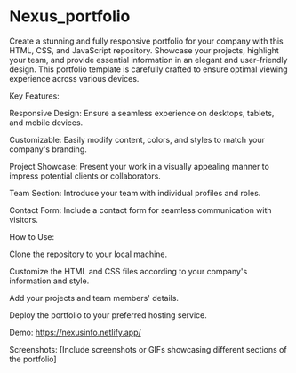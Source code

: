 # Nexus_portfolio
Create a stunning and fully responsive portfolio for your company with this HTML, CSS, and JavaScript repository. Showcase your projects, highlight your team, and provide essential information in an elegant and user-friendly design. This portfolio template is carefully crafted to ensure optimal viewing experience across various devices. 

Key Features:

Responsive Design: Ensure a seamless experience on desktops, tablets, and mobile devices.

Customizable: Easily modify content, colors, and styles to match your company's branding.

Project Showcase: Present your work in a visually appealing manner to impress potential clients or collaborators.

Team Section: Introduce your team with individual profiles and roles.

Contact Form: Include a contact form for seamless communication with visitors.

How to Use:

Clone the repository to your local machine.

Customize the HTML and CSS files according to your company's information and style.

Add your projects and team members' details.

Deploy the portfolio to your preferred hosting service.

Demo:
https://nexusinfo.netlify.app/

Screenshots:
[Include screenshots or GIFs showcasing different sections of the portfolio]
